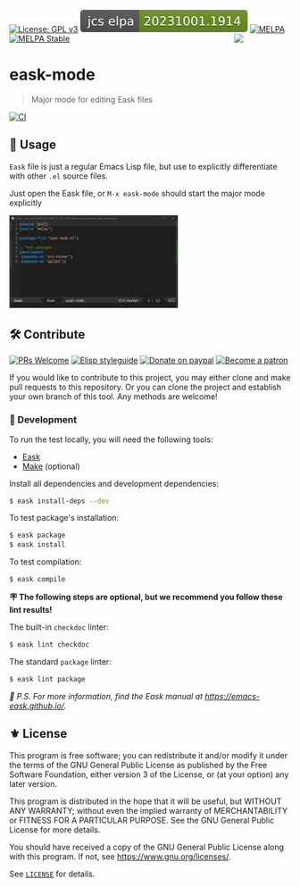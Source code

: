 [![License: GPL v3](https://img.shields.io/badge/License-GPL%20v3-blue.svg)](https://www.gnu.org/licenses/gpl-3.0)
[![JCS-ELPA](https://raw.githubusercontent.com/jcs-emacs/badges/master/elpa/v/eask-mode.svg)](https://jcs-emacs.github.io/jcs-elpa/#/eask-mode)
[![MELPA](https://melpa.org/packages/eask-mode-badge.svg)](https://melpa.org/#/eask-mode)
[![MELPA Stable](https://stable.melpa.org/packages/eask-mode-badge.svg)](https://stable.melpa.org/#/eask-mode)
<a href="#"><img align="right" src="https://raw.githubusercontent.com/emacs-eask/cli/master/docs/static/logo.png" width="20%"></a>

# eask-mode
> Major mode for editing Eask files

[![CI](https://github.com/emacs-eask/eask-mode/actions/workflows/test.yml/badge.svg)](https://github.com/emacs-eask/eask-mode/actions/workflows/test.yml)

## 🔨 Usage

`Eask` file is just a regular Emacs Lisp file, but use to explicitly differentiate
with other `.el` source files.

Just open the Eask file, or `M-x eask-mode` should start the major mode explicitly

<img alt="screenshot" src="./etc/screenshot.png" width="60%"/>

## 🛠️ Contribute

[![PRs Welcome](https://img.shields.io/badge/PRs-welcome-brightgreen.svg)](http://makeapullrequest.com)
[![Elisp styleguide](https://img.shields.io/badge/elisp-style%20guide-purple)](https://github.com/bbatsov/emacs-lisp-style-guide)
[![Donate on paypal](https://img.shields.io/badge/paypal-donate-1?logo=paypal&color=blue)](https://www.paypal.me/jcs090218)
[![Become a patron](https://img.shields.io/badge/patreon-become%20a%20patron-orange.svg?logo=patreon)](https://www.patreon.com/jcs090218)

If you would like to contribute to this project, you may either
clone and make pull requests to this repository. Or you can
clone the project and establish your own branch of this tool.
Any methods are welcome!

### 🔬 Development

To run the test locally, you will need the following tools:

- [Eask](https://emacs-eask.github.io/)
- [Make](https://www.gnu.org/software/make/) (optional)

Install all dependencies and development dependencies:

```sh
$ eask install-deps --dev
```

To test package's installation:

```sh
$ eask package
$ eask install
```

To test compilation:

```sh
$ eask compile
```

**🪧 The following steps are optional, but we recommend you follow these lint results!**

The built-in `checkdoc` linter:

```sh
$ eask lint checkdoc
```

The standard `package` linter:

```sh
$ eask lint package
```

*📝 P.S. For more information, find the Eask manual at https://emacs-eask.github.io/.*

## ⚜️ License

This program is free software; you can redistribute it and/or modify
it under the terms of the GNU General Public License as published by
the Free Software Foundation, either version 3 of the License, or
(at your option) any later version.

This program is distributed in the hope that it will be useful,
but WITHOUT ANY WARRANTY; without even the implied warranty of
MERCHANTABILITY or FITNESS FOR A PARTICULAR PURPOSE.  See the
GNU General Public License for more details.

You should have received a copy of the GNU General Public License
along with this program.  If not, see <https://www.gnu.org/licenses/>.

See [`LICENSE`](./LICENSE.txt) for details.
